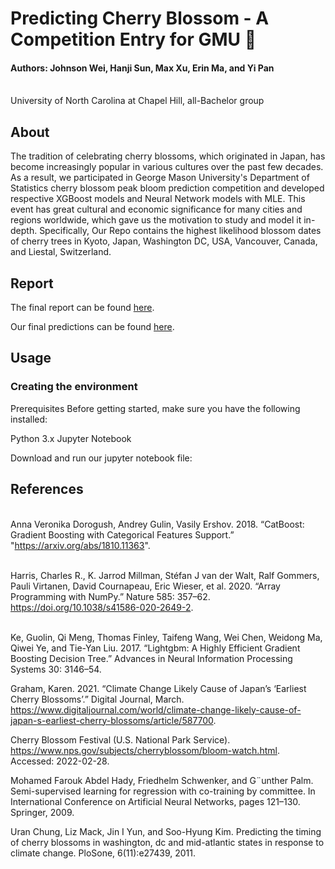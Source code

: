 # Predicting Cherry Blossom - A Competition Entry for GMU :cherry_blossom:

#### Authors: Johnson Wei, Hanji Sun, Max Xu, Erin Ma, and Yi Pan
<br> University of North Carolina at Chapel Hill, all-Bachelor group


## About

The tradition of celebrating cherry blossoms, which originated in Japan, has become increasingly popular in various cultures over the past few decades. 
As a result, we participated in George Mason University's Department of Statistics cherry blossom peak bloom prediction competition 
and developed respective XGBoost models and Neural Network models with MLE.
This event has great cultural and economic significance for many cities and regions worldwide, which gave us the motivation to study and model it in-depth. 
Specifically, Our Repo contains the highest likelihood blossom dates of cherry trees in Kyoto, Japan, Washington DC, USA, Vancouver, Canada, and Liestal, Switzerland.



## Report

The final report can be found
[here](https://github.com/aimee0317/cherry-blossom-prediction/blob/main/doc/cherry_blossom_prediction_report.pdf).



Our final predictions can be found [here](https://github.com/aimee0317/cherry-blossom-prediction/blob/main/cherry-predictions.csv).



## Usage

### Creating the environment

Prerequisites
Before getting started, make sure you have the following installed:

Python 3.x
Jupyter Notebook

Download and run our jupyter notebook file: 

## References

<br>Anna Veronika Dorogush, Andrey Gulin, Vasily Ershov. 2018. “CatBoost: Gradient Boosting with Categorical Features Support.” "https://arxiv.org/abs/1810.11363".

<br>Harris, Charles R., K. Jarrod Millman, Stéfan J van der Walt, Ralf Gommers, Pauli Virtanen, David Cournapeau, Eric Wieser, et al. 2020. “Array Programming with NumPy.” Nature 585: 357–62. https://doi.org/10.1038/s41586-020-2649-2.


<br>Ke, Guolin, Qi Meng, Thomas Finley, Taifeng Wang, Wei Chen, Weidong Ma, Qiwei Ye, and Tie-Yan Liu. 2017. “Lightgbm: A Highly Efficient Gradient Boosting Decision Tree.” Advances in Neural Information Processing Systems 30: 3146–54.
 
Graham, Karen. 2021. “Climate Change Likely Cause of Japan’s ‘Earliest Cherry Blossoms’.” Digital Journal, March. https://www.digitaljournal.com/world/climate-change-likely-cause-of-japan-s-earliest-cherry-blossoms/article/587700.

Cherry Blossom Festival (U.S. National Park Service). https://www.nps.gov/subjects/cherryblossom/bloom-watch.html. Accessed: 2022-02-28.

Mohamed Farouk Abdel Hady, Friedhelm Schwenker, and G¨unther Palm. Semi-supervised learning for regression with co-training by committee. In International Conference on Artificial Neural Networks, pages 121–130. Springer, 2009.

Uran Chung, Liz Mack, Jin I Yun, and Soo-Hyung Kim. Predicting the timing of cherry blossoms in washington, dc and mid-atlantic states in response to climate change. PloSone, 6(11):e27439, 2011.

